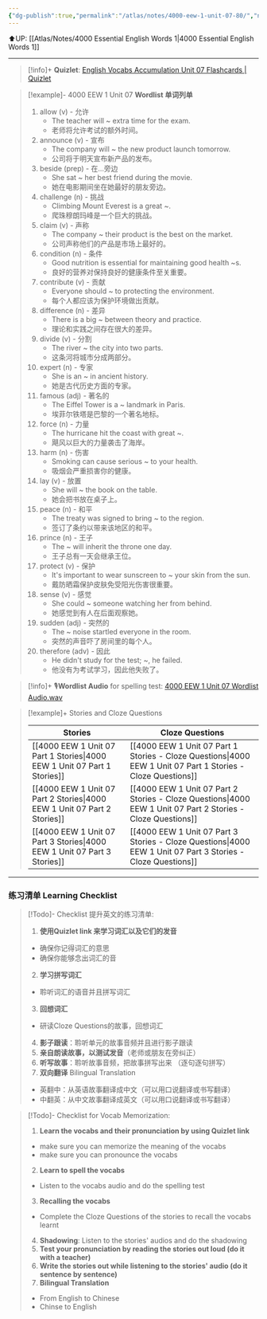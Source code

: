 ```yaml
---
{"dg-publish":true,"permalink":"/atlas/notes/4000-eew-1-unit-07-80/","noteIcon":""}
---
```


⬆️UP: [[Atlas/Notes/4000 Essential English Words 1\|4000 Essential English Words 1]]

---
> [!info]+ **Quizlet**: [English Vocabs Accumulation Unit 07 Flashcards | Quizlet](https://quizlet.com/916329510/english-vocabs-accumulation-set-07-flash-cards/?i=1vbzw5&x=1qqt)


> [!example]- 4000 EEW 1 Unit 07 **Wordlist 单词列单**
> 1. allow (v) - 允许
>     - The teacher will ~ extra time for the exam.
>     - 老师将允许考试的额外时间。
> 2. announce (v) - 宣布
>     - The company will ~ the new product launch tomorrow.
>     - 公司将于明天宣布新产品的发布。
> 3. beside (prep) - 在...旁边
>     - She sat ~ her best friend during the movie.
>     - 她在电影期间坐在她最好的朋友旁边。
> 4. challenge (n) - 挑战
>     - Climbing Mount Everest is a great ~.
>     - 爬珠穆朗玛峰是一个巨大的挑战。
> 5. claim (v) - 声称
>     - The company ~ their product is the best on the market.
>     - 公司声称他们的产品是市场上最好的。
> 6. condition (n) - 条件
>     - Good nutrition is essential for maintaining good health ~s.
>     - 良好的营养对保持良好的健康条件至关重要。
> 7. contribute (v) - 贡献
>     - Everyone should ~ to protecting the environment.
>     - 每个人都应该为保护环境做出贡献。
> 8. difference (n) - 差异
>     - There is a big ~ between theory and practice.
>     - 理论和实践之间存在很大的差异。
> 9. divide (v) - 分割
>     - The river ~ the city into two parts.
>     - 这条河将城市分成两部分。
> 10. expert (n) - 专家
>     - She is an ~ in ancient history.
>     - 她是古代历史方面的专家。
> 11. famous (adj) - 著名的
>     - The Eiffel Tower is a ~ landmark in Paris.
>     - 埃菲尔铁塔是巴黎的一个著名地标。
> 12. force (n) - 力量
>     - The hurricane hit the coast with great ~.
>     - 飓风以巨大的力量袭击了海岸。
> 13. harm (n) - 伤害
>     - Smoking can cause serious ~ to your health.
>     - 吸烟会严重损害你的健康。
> 14. lay (v) - 放置
>     - She will ~ the book on the table.
>     - 她会把书放在桌子上。
> 15. peace (n) - 和平
>     - The treaty was signed to bring ~ to the region.
>     - 签订了条约以带来该地区的和平。
> 16. prince (n) - 王子
>     - The ~ will inherit the throne one day.
>     - 王子总有一天会继承王位。
> 17. protect (v) - 保护
>     - It's important to wear sunscreen to ~ your skin from the sun.
>     - 戴防晒霜保护皮肤免受阳光伤害很重要。
> 18. sense (v) - 感觉
>     - She could ~ someone watching her from behind.
>     - 她感觉到有人在后面观察她。
> 19. sudden (adj) - 突然的
>     - The ~ noise startled everyone in the room.
>     - 突然的声音吓了房间里的每个人。
> 20. therefore (adv) - 因此
>     - He didn't study for the test; ~, he failed.
>     - 他没有为考试学习，因此他失败了。


> [!info]+ 🎙️**Wordlist Audio** for spelling test: [4000 EEW 1 Unit 07 Wordlist Audio.wav]()

> [!example]+ Stories and Cloze Questions
>
> | Stories                               | Cloze Questions                                         |
> | ------------------------------------- | ------------------------------------------------------- |
> | [[4000 EEW 1 Unit 07 Part 1 Stories\|4000 EEW 1 Unit 07 Part 1 Stories]] | [[4000 EEW 1 Unit 07 Part 1 Stories - Cloze Questions\|4000 EEW 1 Unit 07 Part 1 Stories - Cloze Questions]] |
> | [[4000 EEW 1 Unit 07 Part 2 Stories\|4000 EEW 1 Unit 07 Part 2 Stories]] | [[4000 EEW 1 Unit 07 Part 2 Stories - Cloze Questions\|4000 EEW 1 Unit 07 Part 2 Stories - Cloze Questions]] |
> | [[4000 EEW 1 Unit 07 Part 3 Stories\|4000 EEW 1 Unit 07 Part 3 Stories]] | [[4000 EEW 1 Unit 07 Part 3 Stories - Cloze Questions\|4000 EEW 1 Unit 07 Part 3 Stories - Cloze Questions]] |


---

### 练习清单 Learning Checklist

> [!Todo]- Checklist 提升英文的练习清单:
> 1. **使用Quizlet link 来学习词汇以及它们的发音** 
>	- 确保你记得词汇的意思 
>	- 确保你能够念出词汇的音 
> 2. **学习拼写词汇** 
>	- 聆听词汇的语音并且拼写词汇 
> 3. **回想词汇**
>	- 研读Cloze Questions的故事，回想词汇 
> 4. **影子跟读**：聆听单元的故事音频并且进行影子跟读 
> 5. **亲自朗读故事，以测试发音**（老师或朋友在旁纠正）
> 6. **听写故事**：聆听故事音频，把故事拼写出来 （逐句逐句拼写）
> 7. **双向翻译** Bilingual Translation 
>	- 英翻中：从英语故事翻译成中文（可以用口说翻译或书写翻译）
>	- 中翻英：从中文故事翻译成英文（可以用口说翻译或书写翻译）

> [!Todo]- Checklist for Vocab Memorization:
> 
> 1. **Learn the vocabs and their pronunciation by using Quizlet link**
>	- make sure you can memorize the meaning of the vocabs
>	- make sure you can pronounce the vocabs
> 2. **Learn to spell the vocabs**
>	- Listen to the vocabs audio and do the spelling test
> 3. **Recalling the vocabs**
>	- Complete the Cloze Questions of the stories to recall the vocabs learnt
> 4. **Shadowing**: Listen to the stories' audios and do the shadowing
> 5. **Test your pronunciation by reading the stories out loud (do it with a teacher)**
> 6. **Write the stories out while listening to the stories' audio (do it sentence by sentence)**
> 7. **Bilingual Translation** 
> 	- From English to Chinese
> 	- Chinse to English
